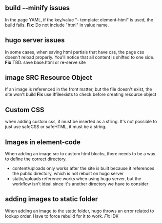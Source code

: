 ## build --minify issues

In the page YAML, if the key/value "- template: element-html" is used, the build fails.
**Fix**: Do not include "html" in value name.

## hugo server issues
In some cases, when saving html partials that have css, the page css doesn't reload properly. You'll notice that all content is shifted to one side.
**Fix** TBD. save base.html or re-serve site

## image SRC Resource Object
If an image is referenced in the front matter, but the file doesn't exist, the site won't build
**Fix** use iffileexists to check before creating resource object

## Custom CSS
when adding custom css, it must be inserted as a string. It's not possible to just use safeCSS or safeHTML, it must be a string.

## Images in element-code
When adding an image src to custom html blocks, there needs to be a way to define the correct directory.
* content/uploads only works after the site is built because it references the public directory, which is not rebuilt on hugo server
* static/uploads reference works when using hugo server, but the workflow isn't ideal since it's another directory we have to consider

## adding images to static folder
When adding an image to the static folder, hugo throws an error related to lookup order. Have to force rebuild for it to work.
*Fix* IDK